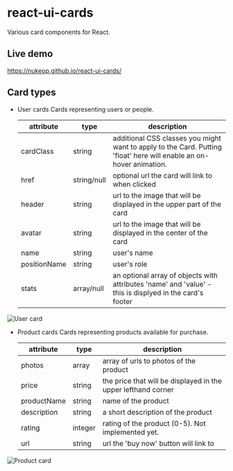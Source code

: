 # react-ui-cards

Various card components for React.

## Live demo
https://nukeop.github.io/react-ui-cards/

## Card types
- User cards
  Cards representing users or people.

  | attribute    | type        | description                                                                                                         |
  |--------------|-------------|---------------------------------------------------------------------------------------------------------------------|
  | cardClass    | string      | additional CSS classes you might want to apply to the Card. Putting 'float' here will enable an on-hover animation. |
  | href         | string/null | optional url the card will link to when clicked                                                                     |
  | header       | string      | url to the image that will be displayed in the upper part of the card                                               |
  | avatar       | string      | url to the image that will be displayed in the center of the card                                                   |
  | name         | string      | user's name                                                                                                         |
  | positionName | string      | user's role                                                                                                         |
  | stats        | array/null  | an optional array of objects with attributes 'name' and 'value' - this is displyed in the card's footer             |

![User card](https://i.imgur.com/2QMNcjY.png)

- Product cards
  Cards representing products available for purchase.
  
  | attribute   | type    | description                                                   |
  |-------------|---------|---------------------------------------------------------------|
  | photos      | array   | array of urls to photos of the product                        |
  | price       | string  | the price that will be displayed in the upper lefthand corner |
  | productName | string  | name of the product                                           |
  | description | string  | a short description of the product                            |
  | rating      | integer | rating of the product (0-5). Not implemented yet.             |
  | url         | string  | url the 'buy now' button will link to                         |

![Product card](https://i.imgur.com/qDCMzwV.png)
